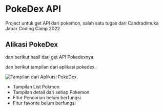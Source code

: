 # PokeDex API

Project untuk get API dari pokemon, salah satu tugas dari Candradimuka Jabar Coding Camp 2022

## Alikasi PokeDex

dan berikut hasil dari get API Pokedexnya.

dan berikut tampilan dari aplikasi pokedex.

![Tampilan dari Aplikasi PokeDex.](https://raw.githubusercontent.com/AaMaul/PokeDex/master/gitassets/tampilan_pokedex.gif)

- Tampilan List Pokmon
- Tampilan detail dari setiap Pokemon
- Fitur Pencarian belum berfungsi
- Fitur favorite belum berfungsi